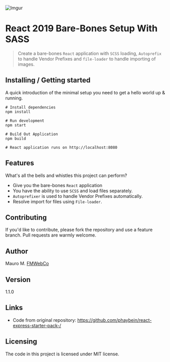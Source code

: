 ![Imgur](https://i.imgur.com/JWJEE7J.png)

# React 2019 Bare-Bones Setup With SASS

> Create a bare-bones `React` application with `SCSS` loading, `Autoprefix` to handle Vendor Prefixes and `file-loader` to handle importing of images.

## Installing / Getting started

A quick introduction of the minimal setup you need to get a hello world up &
running.

```shell
# Install dependencies
npm install

# Run development
npm start

# Build Out Application
npm build

# React application runs on http://localhost:8080
```

## Features

What's all the bells and whistles this project can perform?

- Give you the bare-bones `React` application
- You have the ability to use `SCSS` and load files separately.
- `Autoprefixer` is used to handle Vendor Prefixes automatically.
- Resolve import for files using `File-loader`.

## Contributing

If you'd like to contribute, please fork the repository and use a feature
branch. Pull requests are warmly welcome.

## Author

Mauro M. [FMWebCo](https://www.fmwebco.com)

## Version

1.1.0

## Links

- Code from original repository: https://github.com/phaybein/react-express-starter-pack-/

## Licensing

The code in this project is licensed under MIT license.
